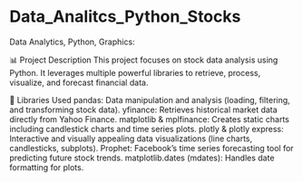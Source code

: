 # Data_Analitcs_Python_Stocks
Data Analytics, Python, Graphics:

📊 Project Description
This project focuses on stock data analysis using Python. It leverages multiple powerful libraries to retrieve, process, visualize, and forecast financial data.

🧰 Libraries Used
pandas: Data manipulation and analysis (loading, filtering, and transforming stock data).
yfinance: Retrieves historical market data directly from Yahoo Finance.
matplotlib & mplfinance: Creates static charts including candlestick charts and time series plots.
plotly & plotly express: Interactive and visually appealing data visualizations (line charts, candlesticks, subplots).
Prophet: Facebook’s time series forecasting tool for predicting future stock trends.
matplotlib.dates (mdates): Handles date formatting for plots.
